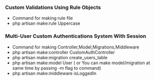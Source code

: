 ### Custom Validations Using Rule Objects
- Command for making rule file
- php artisan make:rule Uppercase

### Multi-User Custom Authentications System With Session
- Command for making Controller,Model,Migrations,Middleware
- php artisan make:controller CustomAuthController
- php artisan make:migration create_users_table
- php artisan make:model User ( or You can make model/migration at same time by passing -m flag to command)
- php artisan make:middleware isLoggedIn
